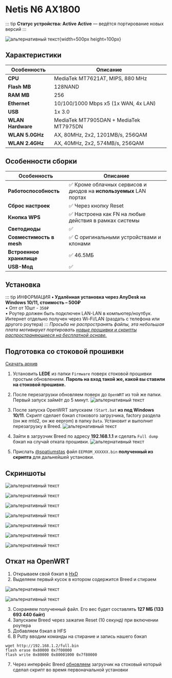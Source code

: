 # Netis N6 AX1800 <Badge type="keenetic" text="4.1.7" />

::: tip **Статус устройства: Active**
**Active** — ведётся портирование новых версий
:::

![альтернативный текст](/assets/images/wiki/guides/NetisN6/netisn6.png){width=500px height=100px}

## Характеристики

| Особенность       | Описание                               |
|-------------------|----------------------------------------|
| **CPU**           | MediaTek MT7621AT, MIPS, 880 MHz       |
| **Flash MB**      | 128NAND                                |
| **RAM MB**        | 256                                    |
| **Ethernet**      | 10/100/1000 Mbps x5 (1x WAN, 4x LAN)   |
| **USB**           | 1x 3.0                                 |
| **WLAN Hardware** | MediaTek MT7905DAN + MediaTek MT7975DN |
| **WLAN 5.0GHz**   | AX, 80MHz, 2x2, 1201MB/s, 256QAM       |
| **WLAN 2.4GHz**   | AX, 40MHz, 2x2, 574MB/s, 256QAM        |

## Особенности сборки

| Особенность              | Описание                                                          |
|--------------------------|-------------------------------------------------------------------|
| **Работоспособность**    | ✅ Кроме облачных сервисов и диодов на **используемых** LAN портах |
| **Сброс настроек**       | ✅ Через кнопку Reset                                              |
| **Кнопка WPS**           | ✅ Настроена как FN на любые действия в рамках системы             |
| **Светодиоды**           | ✅                                                                 |
| **Совместимость в mesh** | ✅ С оригинальными устройствами и клонами                          |
| **Встроенное хранилище** | ✅ 46.5МБ                                                          |
| **USB-Мод**              | ✅                                                                 |

## Установка

::: tip ИНФОРМАЦИЯ
**• Удалённая установка через AnyDesk на Windows 10/11, стоимость – 500₽**<br/>
• Опт от 10шт - `350₽`<br/>
• Роутер должен быть подключен LAN-LAN в компьютер/ноутбук. Интернет отдельно получен через Wi-Fi/LAN (раздать с телефона или другого роутера)
:::
_Просьба не распространять файлы, эта небольшая плата мотивирует
портировать [новые прошивки и скрипты распространяющиеся на бесплатной основе.](https://t.me/keen_prt/4)_

## Подготовка со стоковой прошивки

[Скачать архив](/assets/files/firmware/Netis-N6-Breed.zip)

1. Установить **LEDE** из папки `Firmware` поверх стоковой прошивки простым обновлением. **Пароль на вход такой же, какой вы ставили на стоковой прошивке.**
2. После перезагрузки обновляем поверх до `OpenWRT` из той же папки. Первый запуск займёт до 5 минут.
   ![альтернативный текст](/assets/images/wiki/guides/NetisN6/openwrt.png)

3. После запуска OpenWRT запускаем `!Start.bat` **из под Windows 10/11**. Скрипт сделает бэкап стокового загрузчика, factory раздела (он же mtd2, он же eeprom) в папку `Data`. Установит и выполнит перезагрузку в Breed.
   ![альтернативный текст](/assets/images/wiki/guides/NetisN6/script.png)

4. Зайти в загрузчик Breed по адресу **192.168.1.1** и сделать `Full dump` бэкап на случай отката прошивки.
   ![альтернативный текст](/assets/images/wiki/guides/NetisN6/breed1.jpg)

5. Прислать [@spatiumstas](https://t.me/spatiumstas) файл `EEPROM_XXXXXX.bin` **полученный из скрипта** для дальнейшей установки.

## Скриншоты

![альтернативный текст](/assets/images/wiki/guides/NetisN6/system1.png)

![альтернативный текст](/assets/images/wiki/guides/NetisN6/system2.png)

![альтернативный текст](/assets/images/wiki/guides/NetisN6/system3.png)

![альтернативный текст](/assets/images/wiki/guides/NetisN6/system4.png)

![альтернативный текст](/assets/images/wiki/guides/NetisN6/system5.png)

![альтернативный текст](/assets/images/wiki/guides/NetisN6/system6.png)

![альтернативный текст](/assets/images/wiki/guides/NetisN6/system7.png)

## Откат на OpenWRT

1. Открываем свой бэкап в [HxD](https://mh-nexus.de/en/hxd/)
2. Выделяем первый кусок в котором содержится Breed и стираем

![альтернативный текст](/assets/images/wiki/guides/NetisN6/revert.png)

![альтернативный текст](/assets/images/wiki/guides/NetisN6/revert-2.png)

3. Сохраняем полученный файл. Его вес будет составлять **127 МБ (133 693 440 байт)**
4. Запускаем Breed через зажатие Reset (10 секунд) при включении роутера
5. Добавляем бэкап в HFS
6. В Putty вводим команды на стирание и запись нашего бэкап

````shell
wget http://192.168.1.2/full.bin 
flash erase 0x80000 0x7f00000
flash write 0x80000 0x80001000 0x7f80000
````

7. Через интерфейс Breed [обновляем](/wiki/helpful/breedBootloader#как-обновить-загрузчик) загрузчик на стоковый который сделал скрипт во время первоначальной установки